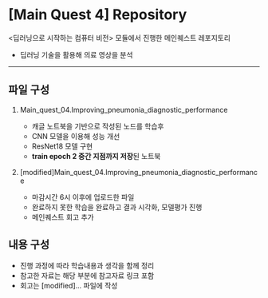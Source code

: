 # [Main Quest 4] Repository

<딥러닝으로 시작하는 컴퓨터 비전> 모듈에서 진행한 메인퀘스트 레포지토리
- 딥러닝 기술을 활용해 의료 영상을 분석

---

## 파일 구성

1. Main_quest_04.Improving_pneumonia_diagnostic_performance
   - 캐글 노트북을 기반으로 작성된 노드를 학습후 
    - CNN 모델을 이용해 성능 개선 
    - ResNet18 모델 구현
    - **train epoch 2 중간 지점까지 저장**된 노트북
    
2. [modified]Main_quest_04.Improving_pneumonia_diagnostic_performance
   - 마감시간 6시 이후에 업로드한 파일
    - 완료하지 못한 학습을 완료하고 결과 시각화, 모델평가 진행
    - 메인퀘스트 회고 추가
  
## 내용 구성
- 진행 과정에 따라 학습내용과 생각을 함께 정리
- 참고한 자료는 해당 부분에 참고자료 링크 포함
- 회고는 [modified]... 파일에 작성
